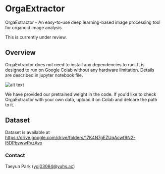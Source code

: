# OrgaExtractor
OrgaExtractor - An easy-to-use deep learning-based image processing tool for organoid image analysis

This is currently under review.


## Overview
OrgaExtractor does not need to install any dependencies to run. It is designed to run on Google Colab without any hardware limitation.
Details are described in jupyter notebook file.

![alt text](https://github.com/tpark16/orgaextractor/blob/main/OrgaExtractor_main.png)

We have provided our pretrained weight in the code. If you'd like to check OrgaExtractor with your own data, upload it on Colab and delcare the path to it.

## Dataset
Dataset is available at https://drive.google.com/drive/folders/17K4N7gEZUqAcwf9N2-I5DPbywwPvzAvo

### Contact
Taeyun Park (ygj03084@yuhs.ac)
